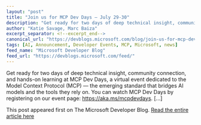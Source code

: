 ```yaml
---
layout: "post"
title: "Join us for MCP Dev Days – July 29-30"
description: "Get ready for two days of deep technical insight, community connection, and hands-on learning at MCP..."
author: "Katie Savage, Marc Baiza"
excerpt_separator: <!--excerpt_end-->
canonical_url: "https://devblogs.microsoft.com/blog/join-us-for-mcp-dev-days-july-29-30"
tags: [AI, Announcement, Developer Events, MCP, Microsoft, news]
feed_name: "Microsoft Developer Blog"
feed_url: "https://devblogs.microsoft.com/feed/"
---
```


Get ready for two days of deep technical insight, community connection, and hands-on learning at MCP Dev Days, a virtual event dedicated to the Model Context Protocol (MCP) — the emerging standard that bridges AI models and the tools they rely on. You can watch MCP Dev Days by registering on our event page: https://aka.ms/mcpdevdays. [...]<!--excerpt_end-->

This post appeared first on The Microsoft Developer Blog. [Read the entire article here](https://devblogs.microsoft.com/blog/join-us-for-mcp-dev-days-july-29-30)
